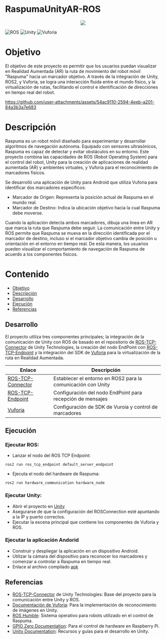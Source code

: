 # RaspumaUnityAR-ROS

<p align="center"><img src="images/warehouse.gif"/></p>

<!-- [![Version](https://img.shields.io/github/v/tag/Unity-Technologies/Unity-Robotics-Hub)](https://github.com/Unity-Technologies/Unity-Robotics-Hub/releases) -->
![ROS](https://img.shields.io/badge/ROS-Humble-brightgreen)
![Unity](https://img.shields.io/badge/Unity-2022.3+-brightgreen)
![Vuforia](https://img.shields.io/badge/Vuforia-10.25+-brightgreen)

# Objetivo

El objetivo de este proyecto es permitir que los usuarios puedan visualizar en Realidad Aumentada (AR) la ruta de movimiento del robot móvil "Raspuma" hacia un marcador objetivo. A través de la integración de Unity, ROS2, y Vuforia, se logra una interacción fluida entre el mundo físico, y la virtualización de rutas, facilitando el control e identificación de direcciones en tiempo real del robot.



https://github.com/user-attachments/assets/54ac9110-2594-4eeb-a201-84a3b3a7e683




# Descripción

Raspuma es un robot móvil diseñado para experimentar y desarrollar algoritmos de navegación autónoma. Equipado con sensores ultrasónicos, Raspuma es capaz de detectar y evitar obstáculos en su entorno. Este proyecto combina las capacidades de ROS (Robot Operating System) para el control del robot, Unity para la creación de aplicaciones de realidad aumentada (AR) y ambientes virtuales, y Vuforia para el reconocimiento de marcadores físicos.

Se desarrolló una aplicación de Unity para Android que utiliza Vuforia para identificar dos marcadores específicos:

- Marcador de Origen: Representa la posición actual de Raspuma en el mundo real.
- Marcador de Destino: Indica la ubicación objetivo hacia la cual Raspuma debe moverse.

Cuando la aplicación detecta ambos marcadores, dibuja una línea en AR que marca la ruta que Raspuma debe seguir. La comunicación entre Unity y ROS permite que Raspuma se mueva en la dirección identificada por el marcador de destino, incluso si el marcador objetivo cambia de posición u orientación en el entorno en tiempo real. De esta manera, los usuarios pueden  visualizar el comportamiento de navegación de Raspuma de acuerdo a los componentes fisicos.

# Contenido
- [Objetivo](#objetivo)
- [Descripción](#descripción)
- [Desarrollo](#desarrollo)
- [Ejecución](#ejecución)
- [Referencias](#referencias)

## Desarrollo

El proyecto utiliza tres componentes principales; la integración de la comunicación de Unity con ROS de basado en el repositorio de [ROS-TCP-Connector](https://github.com/Unity-Technologies/ROS-TCP-Connector) de Unity Technologies, la creación del nodo EndPoint con [ROS-TCP-Endpoint](https://github.com/Unity-Technologies/ROS-TCP-Endpoint/tree/main-ros2) y la integración del SDK de [Vuforia](https://developer.vuforia.com/downloads/sdk) para la virtualización de la ruta en Realidad Aumentada.


| Enlace | Descripción |
|---|---|
| [ROS-TCP-Connector](ROS–Unity.md) | Establecer el entorno en ROS2 para la comunicación con Unity|
| [ROS-TCP-Endpoint](ROS_EndPoint.md) | Configuración del nodo EndPoint para recepción de mensajes|
| [Vuforia](Unity-Vuforia.md) | Configuración de SDK de Vuroia y control de marcadores|

## Ejecución

### Ejecutar ROS:

- Lanzar el nodo del ROS TCP Endpoint:

``` ROS
ros2 run ros_tcp_endpoint default_server_endpoint
```
- Ejecuta el nodo del hardware de Raspuma:

``` ROS
ros2 run hardware_communication hardware_node
```

### Ejecutar Unity:

- Abrir el proyecto en [Unity](https://github.com/ZaaRamirez/RaspumaUnity)
- Asegurarse de que la configuración del ROSConnection esté apuntando a la IP y puerto correctos.
- Ejecutar la escena principal que contiene los componentes de Vuforia y ROS.

### Ejecutar la aplicación Andorid

- Construir y despliegar la aplicación en un dispositivo Android.
- Utilizar la cámara del dispositivo para reconocer los marcadores y comenzar a controlar a Raspuma en tiempo real.
- Enlace al archivo compilado [apk](https://drive.google.com/file/d/1W6BE6t_G90uahnnotFbMo-dVjnIMeJyp/view?usp=sharing)

## Referencias

- [ROS-TCP-Connector](https://github.com/Unity-Technologies/ROS-TCP-Connector) de Unity Technologies: Base del proyecto para la comunicación entre Unity y ROS.
- [Documentación de Vuforia](https://developer.vuforia.com/library/getting-started/vuforia-engine-package-unity): Para la implementación de reconocimiento de imágenes en Unity.
- [ROS Humble](https://docs.ros.org/en/humble/Installation.html): Sistema operativo para robots utilizado en el control de Raspuma.
- [GPIO Zero Documentation](https://gpiozero.readthedocs.io/en/stable/): Para el control de hardware en Raspberry Pi.
- [Unity Documentation](https://docs.unity3d.com/es/2018.4/Manual/vuforia-sdk-overview.html): Recursos y guías para el desarrollo en Unity.

